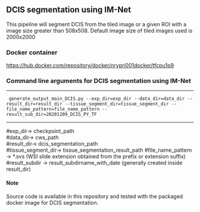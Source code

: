 ## DCIS segmentation using IM-Net

This pipeline will segment DCIS from the tiled image or a given ROI with a image size greater than 508x508. Default image size of tiled images used is 2000x2000

### Docker container

https://hub.docker.com/repository/docker/nrypri001docker/tfcpu1p9




### Command line arguments for DCIS segmentation using IM-Net
--------------------------------------------------------------------------------------------------------------------------

``` generate_output_main_DCIS.py --exp_dir=exp_dir --data_dir=data_dir --result_dir=result_dir --tissue_segment_dir=tissue_segment_dir --file_name_pattern=file_name_pattern --result_sub_dir=20201209_DCIS_PY_TF```

--------------------------------------------------------------------------------------------------------------------------

#exp_dir-> checkpoint_path                        
#data_dir-> cws_path                               
#result_dir-> dcis_segmentation_path                                    
#tissue_segment_dir-> tissue_segmentation_result_path
#file_name_pattern -> *.svs (WSI slide extension obtained from the prefix or extension suffix)
#result_subdir -> result_subdirname_with_date (generally created inside result_dir)


#### Note
Source code is available in this repository and tested with the packaged docker image for DCIS segmentation.
